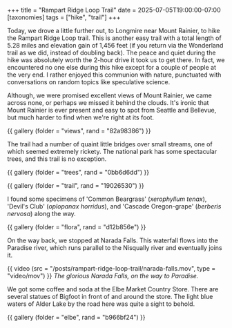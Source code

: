+++
title = "Rampart Ridge Loop Trail"
date = 2025-07-05T19:00:00-07:00
[taxonomies]
tags = ["hike", "trail"]
+++

Today, we drove a little further out, to Longmire near Mount Rainier, to hike the Rampart Ridge Loop
trail. This is another easy trail with a total length of 5.28 miles and elevation gain of 1,456 feet
(if you return via the Wonderland trail as we did, instead of doubling back). The peace and quiet
during the hike was absolutely worth the 2-hour drive it took us to get there. In fact, we
encountered no one else during this hike except for a couple of people at the very end. I rather
enjoyed this communion with nature, punctuated with conversations on random topics like speculative
science.

Although, we were promised excellent views of Mount Rainier, we came across none, or perhaps we
missed it behind the clouds. It's ironic that Mount Rainier is ever present and easy to spot from
Seattle and Bellevue, but much harder to find when we're right at its foot.

{{ gallery (folder = "views", rand = "82a98386") }}

The trail had a number of quaint little bridges over small streams, one of which seemed extremely
rickety. The national park has some spectacular trees, and this trail is no exception. 

{{ gallery (folder = "trees", rand = "0bb6d6dd") }}

{{ gallery (folder = "trail", rand = "19026530") }}

I found some specimens of 'Common Beargrass' (*xerophyllum tenax*), 'Devil's Club' (*oplopanax
horridus*), and 'Cascade Oregon-grape' (*berberis nervosa*) along the way.

{{ gallery (folder = "flora", rand = "d12b856e") }}

On the way back, we stopped at Narada Falls. This waterfall flows into the Paradise river, which
runs parallel to the Nisqually river and eventually joins it.

{{ video (src = "/posts/rampart-ridge-loop-trail/narada-falls.mov", type = "video/mov") }}
<em>The glorious Narada Falls, on the way to Paradise.</em>

We got some coffee and soda at the Elbe Market Country Store. There are several statues of Bigfoot
in front of and around the store. The light blue waters of Alder Lake by the road here was quite a
sight to behold.

{{ gallery (folder = "elbe", rand = "b966bf24") }}

